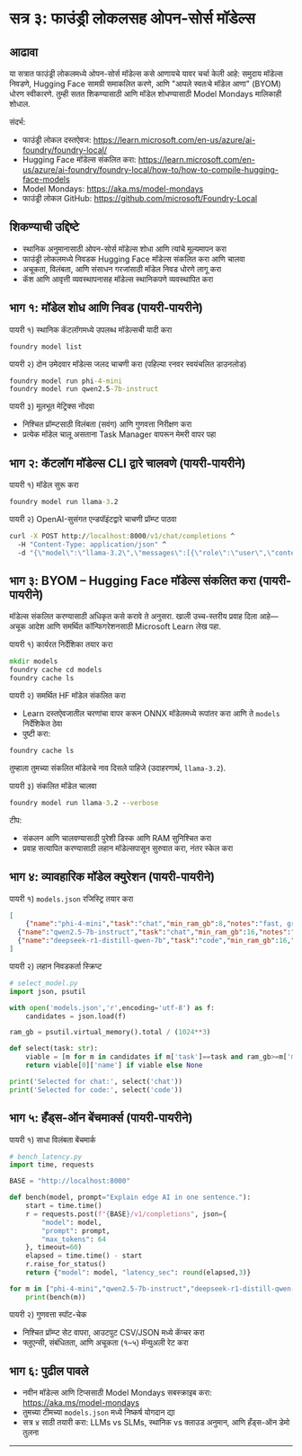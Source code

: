 <!--
CO_OP_TRANSLATOR_METADATA:
{
  "original_hash": "eb6ccbc99954b9db058c3fabdbf39cc5",
  "translation_date": "2025-09-22T17:43:13+00:00",
  "source_file": "Module08/03.OpenSourceModels.md",
  "language_code": "mr"
}
-->
# सत्र ३: फाउंड्री लोकलसह ओपन-सोर्स मॉडेल्स

## आढावा

या सत्रात फाउंड्री लोकलमध्ये ओपन-सोर्स मॉडेल्स कसे आणायचे यावर चर्चा केली आहे: समुदाय मॉडेल्स निवडणे, Hugging Face सामग्री समाकलित करणे, आणि "आपले स्वतःचे मॉडेल आणा" (BYOM) धोरण स्वीकारणे. तुम्ही सतत शिकण्यासाठी आणि मॉडेल शोधण्यासाठी Model Mondays मालिकाही शोधाल.

संदर्भ:
- फाउंड्री लोकल दस्तऐवज: https://learn.microsoft.com/en-us/azure/ai-foundry/foundry-local/
- Hugging Face मॉडेल्स संकलित करा: https://learn.microsoft.com/en-us/azure/ai-foundry/foundry-local/how-to/how-to-compile-hugging-face-models
- Model Mondays: https://aka.ms/model-mondays
- फाउंड्री लोकल GitHub: https://github.com/microsoft/Foundry-Local

## शिकण्याची उद्दिष्टे
- स्थानिक अनुमानासाठी ओपन-सोर्स मॉडेल्स शोधा आणि त्यांचे मूल्यमापन करा
- फाउंड्री लोकलमध्ये निवडक Hugging Face मॉडेल्स संकलित करा आणि चालवा
- अचूकता, विलंबता, आणि संसाधन गरजांसाठी मॉडेल निवड धोरणे लागू करा
- कॅश आणि आवृत्ती व्यवस्थापनासह मॉडेल्स स्थानिकपणे व्यवस्थापित करा

## भाग १: मॉडेल शोध आणि निवड (पायरी-पायरीने)

पायरी १) स्थानिक कॅटलॉगमध्ये उपलब्ध मॉडेल्सची यादी करा  
```cmd
foundry model list
```
  
पायरी २) दोन उमेदवार मॉडेल्स जलद चाचणी करा (पहिल्या रनवर स्वयंचलित डाउनलोड)  
```cmd
foundry model run phi-4-mini
foundry model run qwen2.5-7b-instruct
```
  
पायरी ३) मूलभूत मेट्रिक्स नोंदवा  
- निश्चित प्रॉम्प्टसाठी विलंबता (सवंग) आणि गुणवत्ता निरीक्षण करा  
- प्रत्येक मॉडेल चालू असताना Task Manager वापरून मेमरी वापर पहा  

## भाग २: कॅटलॉग मॉडेल्स CLI द्वारे चालवणे (पायरी-पायरीने)

पायरी १) मॉडेल सुरू करा  
```cmd
foundry model run llama-3.2
```
  
पायरी २) OpenAI-सुसंगत एन्डपॉइंटद्वारे चाचणी प्रॉम्प्ट पाठवा  
```cmd
curl -X POST http://localhost:8000/v1/chat/completions ^
  -H "Content-Type: application/json" ^
  -d "{\"model\":\"llama-3.2\",\"messages\":[{\"role\":\"user\",\"content\":\"Say hello in 5 words.\"}]}"

```
  

## भाग ३: BYOM – Hugging Face मॉडेल्स संकलित करा (पायरी-पायरीने)

मॉडेल्स संकलित करण्यासाठी अधिकृत कसे करावे ते अनुसरा. खाली उच्च-स्तरीय प्रवाह दिला आहे—अचूक आदेश आणि समर्थित कॉन्फिगरेशनसाठी Microsoft Learn लेख पहा.

पायरी १) कार्यरत निर्देशिका तयार करा  
```cmd
mkdir models
foundry cache cd models
foundry cache ls
```
  
पायरी २) समर्थित HF मॉडेल संकलित करा  
- Learn दस्तऐवजातील चरणांचा वापर करून ONNX मॉडेलमध्ये रूपांतर करा आणि ते `models` निर्देशिकेत ठेवा  
- पुष्टी करा:  
```cmd
foundry cache ls
```
  
तुम्हाला तुमच्या संकलित मॉडेलचे नाव दिसले पाहिजे (उदाहरणार्थ, `llama-3.2`).  

पायरी ३) संकलित मॉडेल चालवा  
```cmd
foundry model run llama-3.2 --verbose
```
  
टीप:  
- संकलन आणि चालवण्यासाठी पुरेशी डिस्क आणि RAM सुनिश्चित करा  
- प्रवाह सत्यापित करण्यासाठी लहान मॉडेल्सपासून सुरुवात करा, नंतर स्केल करा  

## भाग ४: व्यावहारिक मॉडेल क्युरेशन (पायरी-पायरीने)

पायरी १) `models.json` रजिस्ट्रि तयार करा  
```json
[
    {"name":"phi-4-mini","task":"chat","min_ram_gb":8,"notes":"fast, great for general chat"},
  {"name":"qwen2.5-7b-instruct","task":"chat","min_ram_gb":16,"notes":"larger context, good reasoning"},
  {"name":"deepseek-r1-distill-qwen-7b","task":"code","min_ram_gb":16,"notes":"coding-oriented"}
]
```
  
पायरी २) लहान निवडकर्ता स्क्रिप्ट  
```python
# select_model.py
import json, psutil

with open('models.json','r',encoding='utf-8') as f:
    candidates = json.load(f)

ram_gb = psutil.virtual_memory().total / (1024**3)

def select(task: str):
    viable = [m for m in candidates if m['task']==task and ram_gb>=m['min_ram_gb']]
    return viable[0]['name'] if viable else None

print('Selected for chat:', select('chat'))
print('Selected for code:', select('code'))
```
  

## भाग ५: हँड्स-ऑन बेंचमार्क्स (पायरी-पायरीने)

पायरी १) साधा विलंबता बेंचमार्क  
```python
# bench_latency.py
import time, requests

BASE = "http://localhost:8000"

def bench(model, prompt="Explain edge AI in one sentence."):
    start = time.time()
    r = requests.post(f"{BASE}/v1/completions", json={
        "model": model,
        "prompt": prompt,
        "max_tokens": 64
    }, timeout=60)
    elapsed = time.time() - start
    r.raise_for_status()
    return {"model": model, "latency_sec": round(elapsed,3)}

for m in ["phi-4-mini","qwen2.5-7b-instruct","deepseek-r1-distill-qwen-7b"]:
    print(bench(m))
```
  
पायरी २) गुणवत्ता स्पॉट-चेक  
- निश्चित प्रॉम्प्ट सेट वापरा, आउटपुट CSV/JSON मध्ये कॅप्चर करा  
- फ्लुएन्सी, संबंधितता, आणि अचूकता (१–५) मॅन्युअली रेट करा  

## भाग ६: पुढील पावले
- नवीन मॉडेल्स आणि टिप्ससाठी Model Mondays सबस्क्राइब करा: https://aka.ms/model-mondays  
- तुमच्या टीमच्या `models.json` मध्ये निष्कर्ष योगदान द्या  
- सत्र ४ साठी तयारी करा: LLMs vs SLMs, स्थानिक vs क्लाउड अनुमान, आणि हँड्स-ऑन डेमो तुलना

---

